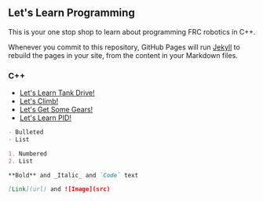 ## Let's Learn Programming

This is your one stop shop to learn about programming FRC robotics in C++. 

Whenever you commit to this repository, GitHub Pages will run [Jekyll](https://jekyllrb.com/) to rebuild the pages in your site, from the content in your Markdown files.

### C++
 - [Let's Learn Tank Drive!](Cpp/LLTank.md)
 - [Let's Climb!](Cpp/LLClimb.md)
 - [Let's Get Some Gears!](Cpp/LLGears.md)
 - [Let's Learn PID!](Cpp/LLpid.md)
 

```markdown
- Bulleted
- List

1. Numbered
2. List

**Bold** and _Italic_ and `Code` text

[Link](url) and ![Image](src)
```
